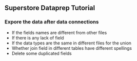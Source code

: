 ## Superstore Dataprep Tutorial

### Expore the data after data connections

* If the fields names are different from other files
* If there is any lack of field
* If the data types are the same in different files for the union
* Whether join field in different tables have different spellings 
* Delete some duplicated fields

